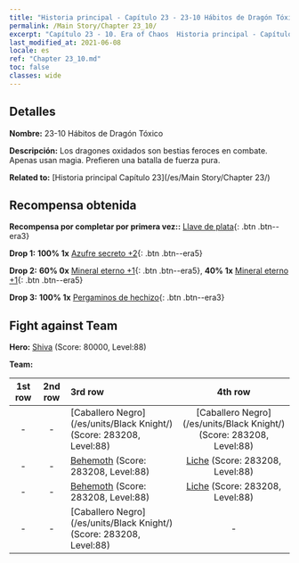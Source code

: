 ```yaml
---
title: "Historia principal - Capítulo 23 - 23-10 Hábitos de Dragón Tóxico"
permalink: /Main Story/Chapter 23_10/
excerpt: "Capítulo 23 - 10. Era of Chaos  Historia principal - Capítulo 23_10. 23-10 Hábitos de Dragón Tóxico"
last_modified_at: 2021-06-08
locale: es
ref: "Chapter 23_10.md"
toc: false
classes: wide
---
```


## Detalles

 **Nombre:** 23-10 Hábitos de Dragón Tóxico

 **Descripción:** Los dragones oxidados son bestias feroces en combate. Apenas usan magia. Prefieren una batalla de fuerza pura.

 **Related to:** [Historia principal Capítulo 23](/es/Main Story/Chapter 23/)

## Recompensa obtenida

 **Recompensa por completar por primera vez::** [Llave de plata](/ItemsES/con_693/){: .btn .btn--era3}

 **Drop 1:** **100% 1x** [Azufre secreto +2](/ItemsES/mat_78/){: .btn .btn--era5}

 **Drop 2:** **60% 0x** [Mineral eterno +1](/ItemsES/mat_68/){: .btn .btn--era5}, **40% 1x** [Mineral eterno +1](/ItemsES/mat_68/){: .btn .btn--era5}

 **Drop 3:** **100% 1x** [Pergaminos de hechizo](/ItemsES/con_694/){: .btn .btn--era3}


## Fight against Team
 **Hero:** [Shiva](/es/heroes/Shiva/) (Score: 80000, Level:88)

 **Team:**


  | 1st row | 2nd row | 3rd row | 4th row |
  |:----:|:----:|:----|:----:|
  | - | - | [Caballero Negro](/es/units/Black Knight/) (Score: 283208, Level:88)  | [Caballero Negro](/es/units/Black Knight/) (Score: 283208, Level:88)  |
  | - | - | [Behemoth](/es/units/Behemoth/) (Score: 283208, Level:88)  | [Liche](/es/units/Lich/) (Score: 283208, Level:88)  |
  | - | - | [Behemoth](/es/units/Behemoth/) (Score: 283208, Level:88)  | [Liche](/es/units/Lich/) (Score: 283208, Level:88)  |
  | - | - | [Caballero Negro](/es/units/Black Knight/) (Score: 283208, Level:88)  | - |


